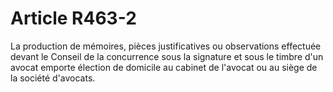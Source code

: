 # Article R463-2

La production de mémoires, pièces justificatives ou observations effectuée devant le Conseil de la concurrence sous la signature et sous le timbre d'un avocat emporte élection de domicile au cabinet de l'avocat ou au siège de la société d'avocats.
